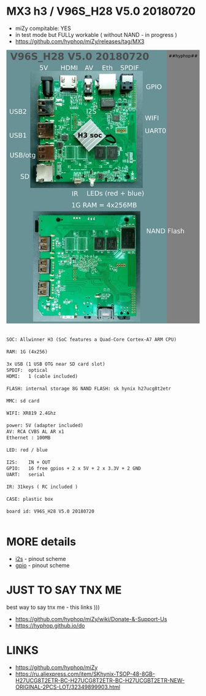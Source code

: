 # MX3 h3 / V96S_H28 V5.0 20180720

+ miZy compitable: YES
+ in test mode but FULLy workable ( without NAND - in progress )
+ https://github.com/hyphop/miZy/releases/tag/MX3

![MX3 h3 open ](pics/MX3_open.jpg)

```

SOC: Allwinner H3 (SoC features a Quad-Core Cortex-A7 ARM CPU)

RAM: 1G (4x256)

3x USB (1 USB OTG near SD card slot)
SPDIF:	optical
HDMI:	1 (cable included)

FLASH: internal storage 8G NAND FLASH: sk hynix h27ucg8t2etr 

MMC: sd card

WIFI: XR819 2.4Ghz

power: 5V (adapter included)
AV: RCA CVBS AL AR x1
Ethernet : 100MB

LED: red / blue

I2S:	IN + OUT
GPIO:	16 free gpios + 2 x 5V + 2 x 3.3V + 2 GND
UART:	serial

IR: 31keys ( RC included )

CASE: plastic box 

board id: V96S_H28 V5.0 20180720


```


# MORE details

+ [i2s](i2s.md) - pinout scheme
+ [gpio](gpio.md) - pinout scheme

# JUST TO SAY TNX ME

best way to say tnx me  - this links )))

+ https://github.com/hyphop/miZy/wiki/Donate-&-Support-Us
+ https://hyphop.github.io/do

# LINKS

+ https://github.com/hyphop/miZy
+ https://ru.aliexpress.com/item/SKhynix-TSOP-48-8GB-H27UCG8T2ETR-BC-H27UCG8T2ETR-BC-H27UCGBT2ETR-NEW-ORIGINAL-2PCS-LOT/32349899903.html
